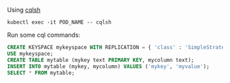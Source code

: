 Using [cqlsh]()

```
kubectl exec -it POD_NAME -- cqlsh 
```

Run some cql commands:

```sql
CREATE KEYSPACE mykeyspace WITH REPLICATION = { 'class' : 'SimpleStrategy', 'replication_factor' : 1 };
USE mykeyspace;
CREATE TABLE mytable (mykey text PRIMARY KEY, mycolumn text);
INSERT INTO mytable (mykey, mycolumn) VALUES ('mykey', 'myvalue');
SELECT * FROM mytable;
```